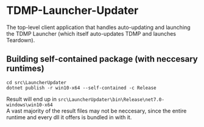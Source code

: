 # TDMP-Launcher-Updater
The top-level client application that handles auto-updating and launching the TDMP Launcher (which itself auto-updates TDMP and launches Teardown).

## Building self-contained package (with neccesary runtimes)
```
cd src\LauncherUpdater
dotnet publish -r win10-x64 --self-contained -c Release
```
Result will end up in `src\LauncherUpdater\bin\Release\net7.0-windows\win10-x64`  
A vast majority of the result files may not be neccesary, since the entire runtime and every dll it offers is bundled in with it.